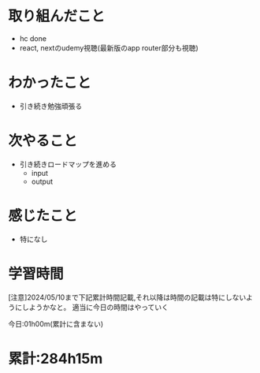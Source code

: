 # 取り組んだこと
  - hc done
  - react, nextのudemy視聴(最新版のapp router部分も視聴)

# わかったこと
  - 引き続き勉強頑張る

# 次やること
  - 引き続きロードマップを進める
    - input
    - output

# 感じたこと
  - 特になし

# 学習時間
[注意]2024/05/10まで下記累計時間記載,それ以降は時間の記載は特にしないようにしようかなと。
適当に今日の時間はやっていく

今日:01h00m(累計に含まない)
# 累計:284h15m
